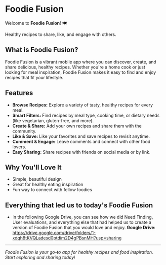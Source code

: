 # Foodie Fusion

Welcome to **Foodie Fusion**! 🍽️

Healthy recipes to share, like, and engage with others.

## What is Foodie Fusion?
Foodie Fusion is a vibrant mobile app where you can discover, create, and share delicious, healthy recipes. Whether you're a home cook or just looking for meal inspiration, Foodie Fusion makes it easy to find and enjoy recipes that fit your lifestyle.

## Features
- **Browse Recipes:** Explore a variety of tasty, healthy recipes for every meal.
- **Smart Filters:** Find recipes by meal type, cooking time, or dietary needs (like vegetarian, gluten-free, and more).
- **Create & Share:** Add your own recipes and share them with the community.
- **Like & Save:** Like your favorites and save recipes to revisit anytime.
- **Comment & Engage:** Leave comments and connect with other food lovers.
- **Easy Sharing:** Share recipes with friends on social media or by link.

## Why You'll Love It
- Simple, beautiful design
- Great for healthy eating inspiration
- Fun way to connect with fellow foodies

## Everything that led us to today's Foodie Fusion
- In the following Google Drive, you can see how we did Need Finding, User evaluations, and everything else that had helped us to create a version of Foodie Fusion that you would love and enjoy.
**Google Drive:** https://drive.google.com/drive/folders/1-xdqh8tKVQLadesd0ptdim2D4gPBsnMH?usp=sharing

---

*Foodie Fusion is your go-to app for healthy recipes and food inspiration. Start exploring and sharing today!* 

